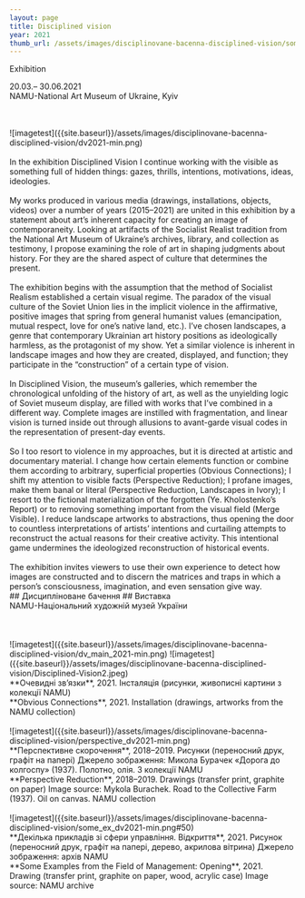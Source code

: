 ```yaml
---
layout: page
title: Disciplined vision
year: 2021
thumb_url: /assets/images/disciplinovane-bacenna-disciplined-vision/some_ex_dv2021-min.png
---
```


<section markdown="1" class="EN">
Exhibition <br>

20.03.– 30.06.2021 <br>
NAMU-National Art Museum of Ukraine, Kyiv <br>


<br>
<br>
![imagetest]({{site.baseurl}}/assets/images/disciplinovane-bacenna-disciplined-vision/dv2021-min.png)
<br><br>
In the exhibition Disciplined Vision I continue working with the visible as something full of hidden things: gazes, thrills, intentions, motivations, ideas, ideologies.
<br><br>
My works produced in various media (drawings, installations, objects, videos) over a number of years (2015–2021) are united in this exhibition by a statement about art’s inherent capacity for creating an image of contemporaneity. Looking at artifacts of the Socialist Realist tradition from the National Art Museum of Ukraine’s archives, library, and collection as testimony, I propose examining the role of art in shaping judgments about history. For they are the shared aspect of culture that determines the present.
<br><br>
The exhibition begins with the assumption that the method of Socialist Realism established a certain visual regime. The paradox of the visual culture of the Soviet Union lies in the implicit violence in the affirmative, positive images that spring from general humanist values (emancipation, mutual respect, love for one’s native land, etc.). I’ve chosen landscapes, a genre that contemporary Ukrainian art history positions as ideologically harmless, as the protagonist of my show. Yet a similar violence is inherent in landscape images and how they are created, displayed, and function; they participate in the “construction” of a certain type of vision.
<br><br>
In Disciplined Vision, the museum’s galleries, which remember the chronological unfolding of the history of art, as well as the unyielding logic of Soviet museum display, are filled with works that I’ve combined in a different way. Complete images are instilled with fragmentation, and linear vision is turned inside out through allusions to avant-garde visual codes in the representation of present-day events.
<br><br>
So I too resort to violence in my approaches, but it is directed at artistic and documentary material. I change how certain elements function or combine them according to arbitrary, superficial properties (Obvious Connections); I shift my attention to visible facts (Perspective Reduction); I profane images, make them banal or literal (Perspective Reduction, Landscapes in Ivory); I resort to the fictional materialization of the forgotten (Ye. Kholostenko’s Report) or to removing something important from the visual field (Merge Visible). I reduce landscape artworks to abstractions, thus opening the door to countless interpretations of artists’ intentions and curtailing attempts to reconstruct the actual reasons for their creative activity. This intentional game undermines the ideologized reconstruction of historical events.
<br><br>
The exhibition invites viewers to use their own experience to detect how images are constructed and to discern the matrices and traps in which a person’s consciousness, imagination, and even sensation give way.


</section>

<section markdown="1" class="UKR">
## Дисципліноване бачення ##
Виставка
<br>
NAMU-Національний художній музей України
<br>
<br>
<br>
<br>
![imagetest]({{site.baseurl}}/assets/images/disciplinovane-bacenna-disciplined-vision/dv_main_2021-min.png)
![imagetest]({{site.baseurl}}/assets/images/disciplinovane-bacenna-disciplined-vision/Disciplined-Vision2.jpeg)
<br>
**Очевидні зв’язки**, 2021. Інсталяція (рисунки, живописні картини з колекції NAMU)<br>
**Obvious Connections**, 2021. Installation (drawings, artworks from the NAMU collection)
<br>
<br>
![imagetest]({{site.baseurl}}/assets/images/disciplinovane-bacenna-disciplined-vision/perspective_dv2021-min.png)
<br>
**Перспективне скорочення**, 2018–2019. Рисунки (переносний друк, графіт на папері)
Джерело зображення: Микола Бурачек «Дорога до колгоспу» (1937). Полотно, олія. З колекції NAMU<br>
**Perspective Reduction**, 2018–2019. Drawings (transfer print, graphite on paper)
Image source: Mykola Burachek. Road to the Collective Farm (1937). Oil on canvas. NAMU collection
<br>
<br>
![imagetest]({{site.baseurl}}/assets/images/disciplinovane-bacenna-disciplined-vision/some_ex_dv2021-min.png#50)
<br>
**Декілька прикладів зі сфери управління. Відкриття**, 2021. Рисунок (переносний друк, графіт на папері, дерево, акрилова вітрина) Джерело зображення: архів NAMU <br>
**Some Examples from the Field of Management: Opening**, 2021. Drawing (transfer print, graphite on paper, wood, acrylic case)
Image source: NAMU archive
</section>